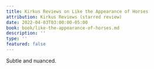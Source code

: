 ```yaml
---
title: Kirkus Reviews on Like the Appearance of Horses
attribution: Kirkus Reviews (starred review)
date: 2022-04-03T03:00:00-05:00
book: book/like-the-appearance-of-horses.md
description: ''
type: ''
featured: false
---
```

Subtle and nuanced.